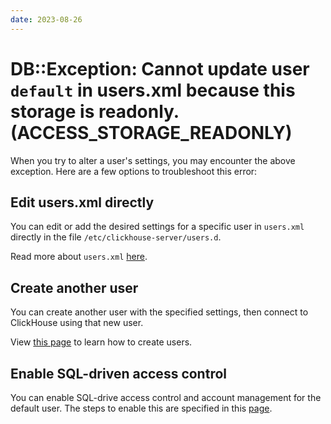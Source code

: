 ```yaml
---
date: 2023-08-26
---
```


# DB::Exception: Cannot update user `default` in users.xml because this storage is readonly. (ACCESS_STORAGE_READONLY)

When you try to alter a user's settings, you may encounter the above exception. Here are a few options to troubleshoot this error:

## Edit users.xml directly

You can edit or add the desired settings for a specific user in `users.xml` directly in the file `/etc/clickhouse-server/users.d`.

Read more about `users.xml` [here](/docs/en/operations/settings/settings-profiles).

## Create another user

You can create another user with the specified settings, then connect to ClickHouse using that new user.

View [this page](/docs/en/sql-reference/statements/create/user) to learn how to create users.

## Enable SQL-driven access control

You can enable SQL-drive access control and account management for the default user. The steps to enable this are specified in this [page](/docs/en/operations/access-rights#enabling-access-control
).